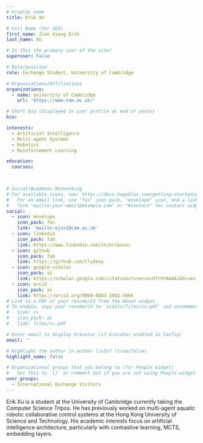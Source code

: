 ```yaml
---
# Display name
title: Erik XU

# Full Name (for SEO)
first_name: Jian Xiang Erik  
last_name: XU

# Is this the primary user of the site?
superuser: False

# Role/position
role: Exchange Student, University of Cambridge

# Organizations/Affiliations
organizations:
  - name: University of Cambridge
    url: 'https://www.cam.ac.uk/'

# Short bio (displayed in user profile at end of posts)
bio: 

interests:
  - Artificial Intelligence
  - Multi-agent Systems
  - Robotics
  - Reinforcement Learning

education:
  courses:

    

# Social/Academic Networking
# For available icons, see: https://docs.hugoblox.com/getting-started/page-builder/#icons
#   For an email link, use "fas" icon pack, "envelope" icon, and a link in the
#   form "mailto:your-email@example.com" or "#contact" for contact widget.
social:
  - icon: envelope
    icon_pack: fas
    link: 'mailto:ejxx2@cam.ac.uk'
  - icon: linkedin
    icon_pack: fab
    link: https://www.linkedin.com/in/erikxxu/    
  - icon: github
    icon_pack: fab
    link: https://github.com/Clydexy
  - icon: google-scholar
    icon_pack: ai
    link: https://scholar.google.com/citations?user=vcUfrVYAAAAJ&hl=en
  - icon: orcid
    icon_pack: ai
    link: https://orcid.org/0009-0003-3982-586X  
# Link to a PDF of your resume/CV from the About widget.
# To enable, copy your resume/CV to `static/files/cv.pdf` and uncomment the lines below.
# - icon: cv
#   icon_pack: ai
#   link: files/cv.pdf

# Enter email to display Gravatar (if Gravatar enabled in Config)
email: ''

# Highlight the author in author lists? (true/false)
highlight_name: false

# Organizational groups that you belong to (for People widget)
#   Set this to `[]` or comment out if you are not using People widget.
user_groups:
  - International Exchange Visitors
---
```


Erik Xu is a student at the University of Cambridge currently taking the Computer Science Tripos. He has previously worked on multi-agent aquatic robotic collaborative control systems at the Hong Kong University of Science and Technology. His academic interests focus on artificial intelligence architecture, particularly with contrastive learning, MCTS, embedding layers.  